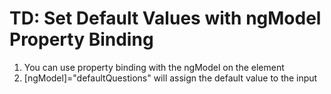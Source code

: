 # TD: Set Default Values with ngModel Property Binding
01. You can use property binding with the ngModel on the element
02. [ngModel]="defaultQuestions" will assign the default value to the input